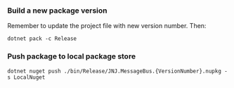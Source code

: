 ﻿### Build a new package version
Remember to update the project file with new version number. Then:

	dotnet pack -c Release

### Push package to local package store

	dotnet nuget push ./bin/Release/JNJ.MessageBus.{VersionNumber}.nupkg -s LocalNuget